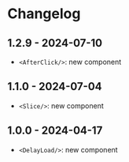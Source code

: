 # Changelog

## 1.2.9 - 2024-07-10

- `<AfterClick/>`: new component

## 1.1.0 - 2024-07-04

- `<Slice/>`: new component

## 1.0.0 - 2024-04-17

- `<DelayLoad/>`: new component
